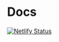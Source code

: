 # Docs

[![Netlify Status](https://api.netlify.com/api/v1/badges/76096fef-625f-4866-bc1d-8e7182c5561b/deploy-status)](https://app.netlify.com/sites/serene-volhard-2aa829/deploys)
